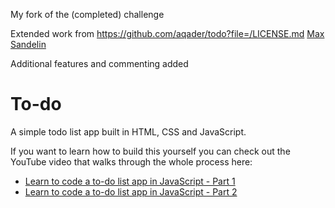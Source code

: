 My fork of the (completed) challenge

Extended work from  https://github.com/aqader/todo?file=/LICENSE.md  [Max Sandelin](https://instagram.com/themaxsandelin)

Additional features and commenting added


# To-do
A simple todo list app built in HTML, CSS and JavaScript.

If you want to learn how to build this yourself you can check out the YouTube video that walks through the whole process here:
- [Learn to code a to-do list app in JavaScript - Part 1](https://www.youtube.com/watch?v=2wCpkOk2uCg)
- [Learn to code a to-do list app in JavaScript - Part 2](https://www.youtube.com/watch?v=bGLZ2pwCaiI)


